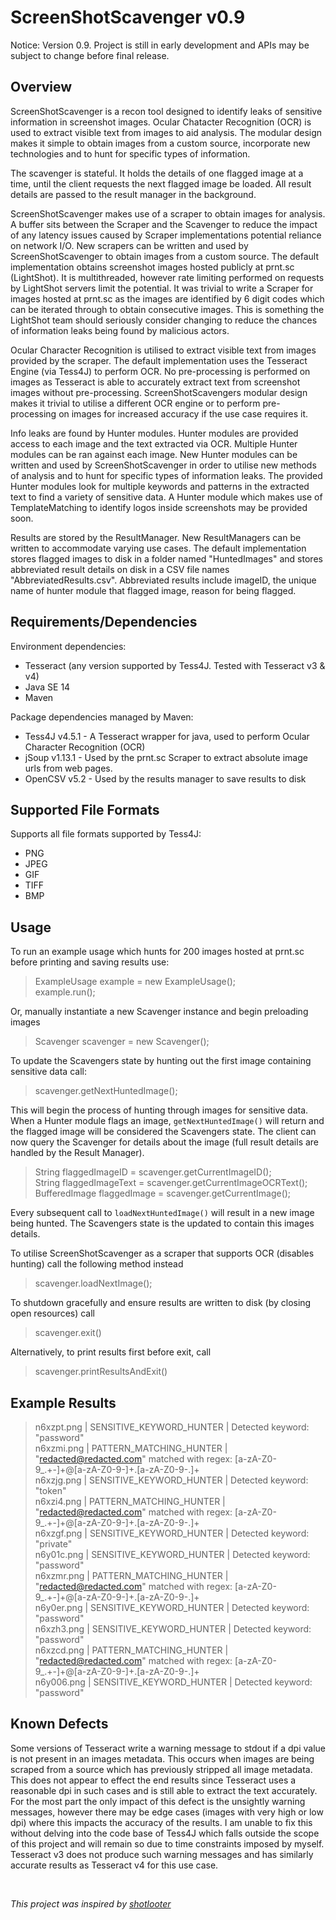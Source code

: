 # ScreenShotScavenger v0.9
Notice: Version 0.9. Project is still in early development and APIs may be subject to change before final release.
## Overview
ScreenShotScavenger is a recon tool designed to identify leaks of sensitive information in screenshot images. Ocular Chatacter Recognition (OCR) is used to extract visible text from images to aid analysis. The modular design makes it simple to obtain images from a custom source, incorporate new technologies and to hunt for specific types of information. 

The scavenger is stateful. It holds the details of one flagged image at a time, until the client requests the next flagged image be loaded. All result details are passed to the result manager in the background. 

ScreenShotScavenger makes use of a scraper to obtain images for analysis. A buffer sits between the Scraper and the Scavenger to reduce the impact of any latency issues caused by Scraper implementations potential reliance on network I/O. New scrapers can be written and used by ScreenShotScavenger to obtain images from a custom source. The default implementation obtains screenshot images hosted publicly at prnt.sc (LightShot). It is multithreaded, however rate limiting performed on requests by LightShot servers limit the potential. It was trivial to write a Scraper for images hosted at prnt.sc as the images are identified by 6 digit codes which can be iterated through to obtain consecutive images. This is something the LightShot team should seriously consider changing to reduce the chances of information leaks being found by malicious actors. 

Ocular Character Recognition is utilised to extract visible text from images provided by the scraper. The default implementation uses the Tesseract Engine (via Tess4J) to perform OCR. No pre-processing is performed on images as Tesseract is able to accurately extract text from screenshot images without pre-processing. ScreenShotScavengers modular design makes it trivial to utilise a different OCR engine or to perform pre-processing on images for increased accuracy if the use case requires it. 

Info leaks are found by Hunter modules. Hunter modules are provided access to each image and the text extracted via OCR. Multiple Hunter modules can be ran against each image. New Hunter modules can be written and used by ScreenShotScavenger in order to utilise new methods of analysis and to hunt for specific types of information leaks. The provided Hunter modules look for multiple keywords and patterns in the extracted text to find a variety of sensitive data. A Hunter module which makes use of TemplateMatching to identify logos inside screenshots may be provided soon.  

Results are stored by the ResultManager. New ResultManagers can be written to accommodate varying use cases. The default implementation stores flagged images to disk in a folder named "HuntedImages" and stores abbreviated result details on disk in a CSV file names "AbbreviatedResults.csv". Abbreviated results include imageID, the unique name of hunter module that flagged image, reason for being flagged. 

## Requirements/Dependencies
Environment dependencies:
* Tesseract (any version supported by Tess4J. Tested with Tesseract v3 & v4)
* Java SE 14
* Maven

Package dependencies managed by Maven:
* Tess4J v4.5.1 - A Tesseract wrapper for java, used to perform Ocular Character Recognition (OCR)
* jSoup v1.13.1 - Used by the prnt.sc Scraper to extract absolute image urls from web pages.
* OpenCSV v5.2 - Used by the results manager to save results to disk




##  Supported File Formats
Supports all file formats supported by Tess4J:
* PNG
* JPEG
* GIF 
* TIFF
* BMP

## Usage
To run an example usage which hunts for 200 images hosted at prnt.sc before printing and saving results use:
> ExampleUsage example = new ExampleUsage();<br />
> example.run();

Or, manually instantiate a new Scavenger instance and begin preloading images
> Scavenger scavenger = new Scavenger();

To update the Scavengers state by hunting out the first image containing sensitive data call:
> scavenger.getNextHuntedImage();

This will begin the process of hunting through images for sensitive data. When a Hunter module flags an image, `getNextHuntedImage()` will return and the flagged image will be considered the Scavengers state. 
The client can now query the Scavenger for details about the image (full result details are handled by the Result Manager).
> String flaggedImageID = scavenger.getCurrentImageID();<br />
> String flaggedImageText = scavenger.getCurrentImageOCRText();<br />
> BufferedImage flaggedImage = scavenger.getCurrentImage();

Every subsequent call to `loadNextHuntedImage()` will result in a new image being hunted. The Scavengers state is the updated to contain this images details.

To utilise ScreenShotScavenger as a scraper that supports OCR (disables hunting) call the following method instead
> scavenger.loadNextImage();

To shutdown gracefully and ensure results are written to disk (by closing open resources) call
> scavenger.exit()

Alternatively, to print results first before exit, call
> scavenger.printResultsAndExit()

## Example Results
>n6xzpt.png | SENSITIVE_KEYWORD_HUNTER | Detected keyword: "password"
><br />n6xzmi.png | PATTERN_MATCHING_HUNTER | "redacted@redacted.com" matched with regex: [a-zA-Z0-9_.+-]+@[a-zA-Z0-9-]+\.[a-zA-Z0-9-.]+
><br />n6xzjg.png | SENSITIVE_KEYWORD_HUNTER | Detected keyword: "token"
><br />n6xzi4.png | PATTERN_MATCHING_HUNTER | "redacted@redacted.com" matched with regex: [a-zA-Z0-9_.+-]+@[a-zA-Z0-9-]+\.[a-zA-Z0-9-.]+
><br />n6xzgf.png | SENSITIVE_KEYWORD_HUNTER | Detected keyword: "private"
><br />n6y01c.png | SENSITIVE_KEYWORD_HUNTER | Detected keyword: "password"
><br />n6xzmr.png | PATTERN_MATCHING_HUNTER | "redacted@redacted.com" matched with regex: [a-zA-Z0-9_.+-]+@[a-zA-Z0-9-]+\.[a-zA-Z0-9-.]+
><br />n6y0er.png | SENSITIVE_KEYWORD_HUNTER | Detected keyword: "password"
><br />n6xzh3.png | SENSITIVE_KEYWORD_HUNTER | Detected keyword: "password"
><br />n6xzcd.png | PATTERN_MATCHING_HUNTER | "redacted@redacted.com" matched with regex: [a-zA-Z0-9_.+-]+@[a-zA-Z0-9-]+\.[a-zA-Z0-9-.]+
><br />n6y006.png | SENSITIVE_KEYWORD_HUNTER | Detected keyword: "password"

## Known Defects
Some versions of Tesseract write a warning message to stdout if a dpi value is not present in an images metadata. This occurs when images are being scraped from a source which has previously stripped all image metadata. This does not appear to effect the end results since Tesseract uses a reasonable dpi in such cases and is still able to extract the text accurately. For the most part the only impact of  this defect is the unsightly warning messages, however there may be edge cases (images with very high or low dpi) where this impacts the accuracy of the results. I am unable to fix this without delving into the code base of Tess4J which falls outside the scope of this project and will remain so due to time constraints imposed by myself. Tesseract v3 does not produce such warning messages and has similarly accurate results as Tesseract v4 for this use case. 


<br />

*This project was inspired by [shotlooter](https://github.com/utkusen/shotlooter)*